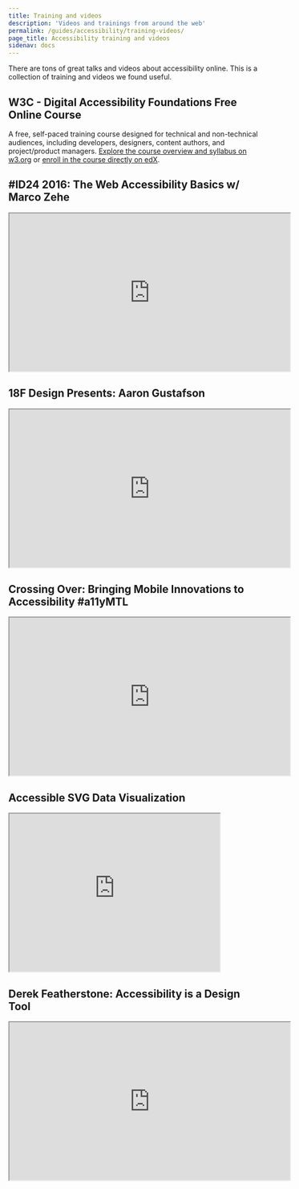 ```yaml
---
title: Training and videos
description: 'Videos and trainings from around the web'
permalink: /guides/accessibility/training-videos/
page_title: Accessibility training and videos
sidenav: docs
---
```


There are tons of great talks and videos about accessibility online. This is a collection of training and videos we found useful.

## W3C - Digital Accessibility Foundations Free Online Course

A free, self-paced training course designed for technical and non-technical audiences, including developers, designers, content authors, and project/product managers. [Explore the course overview and syllabus on w3.org](https://www.w3.org/WAI/fundamentals/foundations-course/) or [enroll in the course directly on edX](https://www.edx.org/course/web-accessibility-introduction).

## #ID24 2016: The Web Accessibility Basics w/ Marco Zehe

<iframe width="560" height="315" src="https://www.youtube.com/embed/zngSYz3pYl4?list=PL95LOQw9SLWxmcZtzBiFuT9HAJKFJnl2n" allowfullscreen title="#ID24 2016: The Web Accessibility Basics w/ Marco Zehe"></iframe>

## 18F Design Presents: Aaron Gustafson

<iframe width="560" height="315" src="https://www.youtube.com/embed/Fu1L34TLUHM" allowfullscreen title="18F Design Presents: Aaron Gustafson"></iframe>

## Crossing Over: Bringing Mobile Innovations to Accessibility #a11yMTL

<iframe width="560" height="315" src="https://www.youtube.com/embed/ZW0j7ehtw2Q" allowfullscreen title="Crossing Over: Bringing Mobile Innovations to Accessibility #a11yMTL"></iframe>

## Accessible SVG Data Visualization

<iframe width="420" height="315" src="https://www.youtube.com/embed/W1VUr544i84" allowfullscreen title="Accessible SVG Data Visualization"></iframe>

## Derek Featherstone: Accessibility is a Design Tool

<iframe width="560" height="315" src="https://www.youtube.com/embed/LeWAnR4JPM0" allowfullscreen title="Derek Featherstone: Accessibility is a Design Tool"></iframe>
